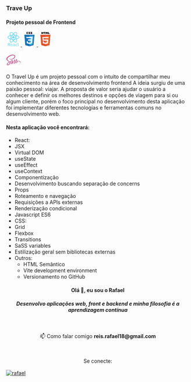 <h3 align="left">Trave Up</h3>

<h4 align="left">Projeto pessoal de Frontend </h4>
<a href="https://reactjs.org/" target="_blank" rel="noreferrer"> <img src="https://raw.githubusercontent.com/devicons/devicon/master/icons/react/react-original-wordmark.svg" alt="react" width="40" height="40"/> </a><a href="https://www.w3schools.com/css/" target="_blank" rel="noreferrer"> <img src="https://raw.githubusercontent.com/devicons/devicon/master/icons/css3/css3-original-wordmark.svg" alt="css3" width="40" height="40"/> </a> <a href="https://www.w3.org/html/" target="_blank" rel="noreferrer"> <img src="https://raw.githubusercontent.com/devicons/devicon/master/icons/html5/html5-original-wordmark.svg" alt="html5" width="40" height="40"/> </a> </p><a href="https://sass-lang.com" target="_blank" rel="noreferrer"> <img src="https://raw.githubusercontent.com/devicons/devicon/master/icons/sass/sass-original.svg" alt="sass" width="40" height="40"/> </a> </p>

<p align="left"> O Travel Up é um projeto pessoal com o intuito de compartilhar meu conhecimento na área de desenvolvimento frontend
A ideia surgiu de uma paixão pessoal: viajar. A proposta de valor seria ajudar o usuário a conhecer e definir os melhores
destinos e opções de viagem para si ou algum cliente, porém o foco principal no desenvolvimento desta aplicação foi implementar
diferentes tecnologias e ferramentas comuns no desenvolvimento web.</p>

<h4 align="left">Nesta aplicação você encontrará:</h4>
<ul>
  <li>React:

<li>JSX</li>
<li>Virtual DOM</li>
<li>useState</li>
<li>useEffect</li>
<li>useContext</li>
<li>Componentização</li>
<li>Desenvolvimento buscando separação de concerns</li>
<li>Props</li>
<li>Roteamento e navegação</li>
<li>Requisições a APIs externas</li>
<li>Renderização condicional</li>
<li>Javascript ES6</li>
</li>

<li>CSS:

<li>Grid</li>
<li>Flexbox</li>
<li>Transitions</li>
<li>SaSS variables</li>
<li>Estilização geral sem bibliotecas externas</li>
</li>
<li>
Outros:
  <ul>
<li>HTML Semântico</li>
<li>Vite development environment</li>
<li>Versionamento no GitHub</li>
    </ul>
</li>
</ul>


<h4 align="center">Olá 👋, eu sou o Rafael</h4>
<h5 align="center">Desenvolvo aplicações web, front e backend e minha filosofia é a aprendizagem contínua</h5>
<br>
<p align="center"> 📫 Como falar comigo <b>reis.rafael18@gmail.com</b></p>
<br>
<p align="center">Se conecte:</p>
<p align="left">
<a href="https://linkedin.com/in/rafaelreisaraujo" target="blank"><img align="center" src="https://raw.githubusercontent.com/rahuldkjain/github-profile-readme-generator/master/src/images/icons/Social/linked-in-alt.svg" alt="rafael" height="15" width="20" /></a>
</p>


